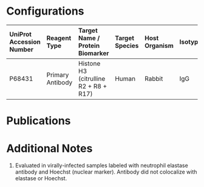 # Configurations

| UniProt Accession Number   | Reagent Type     | Target Name / Protein Biomarker       | Target Species   | Host Organism   | Isotype   | Clonality   | Vendor   | Catalog Number   | Conjugate    | RRID      | Availability   | Method                 | Tissue Preservation               | Target Tissue   | Tissue State   | Detergent         | Antigen Retrieval Conditions   | Dye Inactivation Conditions   | Recommend   | Agree               | Disagree   | Contributor         | Notes       |
|:---------------------------|:-----------------|:--------------------------------------|:-----------------|:----------------|:----------|:------------|:---------|:-----------------|:-------------|:----------|:---------------|:-----------------------|:----------------------------------|:----------------|:---------------|:------------------|:-------------------------------|:------------------------------|:------------|:--------------------|:-----------|:--------------------|:------------|
| P68431                     | Primary Antibody | Histone H3 (citrulline R2 + R8 + R17) | Human            | Rabbit          | IgG       | Polyclonal  | Abcam    | ab5103           | Unconjugated | AB_304752 | Stock          | Multiplexed 2D Imaging | 1:4 Cytofix/Cytoperm Fixed Frozen | Lung            | NA             | 0.3% Triton-X-100 | NA                             | NA                            | No          | 0000-0002-3882-457X | NA         | 0000-0002-3882-457X | [1](#notes) |

# Publications



# Additional Notes

<a name="notes"></a>
1. Evaluated in virally-infected samples labeled with neutrophil elastase antibody and Hoechst (nuclear marker). Antibody did not colocalize with elastase or Hoechst.
